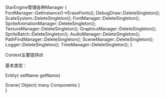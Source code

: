 ---
---


StarEngine管理各种Manager
{		
	FontManager::GetInstance()->EraseFonts();
	DebugDraw::DeleteSingleton();
	ScaleSystem::DeleteSingleton();
	FontManager::DeleteSingleton();
	SpriteAnimationManager::DeleteSingleton();
	TextureManager::DeleteSingleton();
	GraphicsManager::DeleteSingleton();
	SpriteBatch::DeleteSingleton();
	AudioManager::DeleteSingleton();
	PathFindManager::DeleteSingleton();
	SceneManager::DeleteSingleton();
	Logger::DeleteSingleton();
	TimeManager::DeleteSingleton();
}


Context主要提供dt

基本类型：

Entity{ setName getName}


Scene{
	Object{
		many Components	
	}		
}




